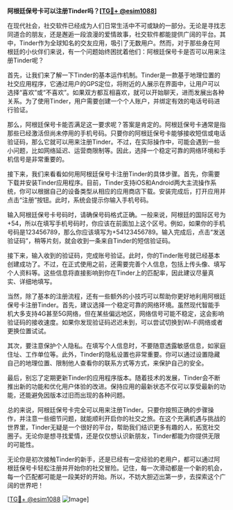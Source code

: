 **阿根廷保号卡可以注册Tinder吗？[[TG💪+ @esim1088](https://t.me/s/esim1088)]**

在现代社会，社交软件已经成为人们日常生活中不可或缺的一部分。无论是寻找志同道合的朋友，还是邂逅一段浪漫的爱情故事，社交软件都能提供广阔的平台。其中，Tinder作为全球知名的交友应用，吸引了无数用户。然而，对于那些身在阿根廷的小伙伴们来说，有一个问题始终困扰着他们：阿根廷保号卡是否可以用来注册Tinder呢？

首先，让我们来了解一下Tinder的基本运作机制。Tinder是一款基于地理位置的社交应用程序，它通过用户的GPS定位，将附近的人展示在界面中，让用户可以选择“喜欢”或“不喜欢”。如果双方都互相喜欢，就可以开始聊天，进而发展出各种关系。为了使用Tinder，用户需要创建一个个人账户，并绑定有效的电话号码进行验证。

那么，阿根廷保号卡能否满足这一要求呢？答案是肯定的。阿根廷保号卡通常是指那些已经激活但尚未停用的手机号码。只要你的阿根廷保号卡能够接收短信或电话验证码，那么它就可以用来注册Tinder。不过，在实际操作中，可能会遇到一些小问题，比如网络延迟、运营商限制等。因此，选择一个稳定可靠的网络环境和手机信号是非常重要的。

接下来，我们来看看如何用阿根廷保号卡注册Tinder的具体步骤。首先，你需要下载并安装Tinder应用程序。目前，Tinder支持iOS和Android两大主流操作系统，你可以根据自己的设备类型从相应的应用商店下载。安装完成后，打开应用并点击“注册”按钮。此时，系统会提示你输入手机号码。

输入阿根廷保号卡号码时，请确保号码格式正确。一般来说，阿根廷的国际区号为+54，所以在填写手机号码时，你应该在前面加上这个区号。例如，如果你的手机号码是123456789，那么你应该填写为+54123456789。输入完成后，点击“发送验证码”，稍等片刻，就会收到一条来自Tinder的短信验证码。

接下来，输入收到的验证码，完成账号验证。此时，你的Tinder账号就已经基本创建成功了。不过，在正式使用之前，还需要完善个人信息，包括上传头像、填写个人资料等。这些信息将直接影响到你在Tinder上的匹配率，因此建议尽量真实、详细地填写。

当然，除了基本的注册流程，还有一些额外的小技巧可以帮助你更好地利用阿根廷保号卡注册Tinder。首先，建议选择一个稳定可靠的网络环境。虽然现代智能手机大多支持4G甚至5G网络，但在某些偏远地区，网络信号可能不稳定，这会影响验证码的接收速度。如果你发现验证码迟迟未到，可以尝试切换到Wi-Fi网络或者更换位置试试。

其次，要注意保护个人隐私。在填写个人信息时，不要随意透露敏感信息，如家庭住址、工作单位等。此外，Tinder的隐私设置也非常重要。你可以通过设置隐藏自己的地理位置、限制他人查看你的联系方式等方式，来保护自己的安全。

最后，别忘了定期更新Tinder的应用程序版本。随着技术的发展，Tinder会不断推出新的功能和优化用户体验的改进。保持应用的最新状态不仅可以享受最新的功能，还能避免因版本过旧而出现的各种问题。

总的来说，阿根廷保号卡完全可以用来注册Tinder。只要你按照正确的步骤操作，并注意一些细节问题，就能顺利开启你的社交之旅。在这个充满机遇与挑战的世界里，Tinder无疑是一个很好的平台，帮助我们结识更多有趣的人，拓宽社交圈子。无论你是想寻找爱情，还是仅仅想认识新朋友，Tinder都能为你提供无限的可能性。

无论你是初次接触Tinder的新手，还是已经有一定经验的老用户，都可以通过阿根廷保号卡轻松注册并开始你的社交冒险。记住，每一次滑动都是一个新的机会，每一个匹配都可能是一段美好的开始。所以，不妨大胆迈出第一步，去探索这个广阔的世界吧！

[[TG💪+ @esim1088](https://t.me/s/esim1088) ![Image](https://i.postimg.cc/4NQfJmqS/Snipaste-2025-05-13-00-14-12.png)]